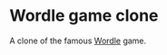 # Wordle game clone

A clone of the famous [Wordle](https://www.nytimes.com/games/wordle/index.html) game.
